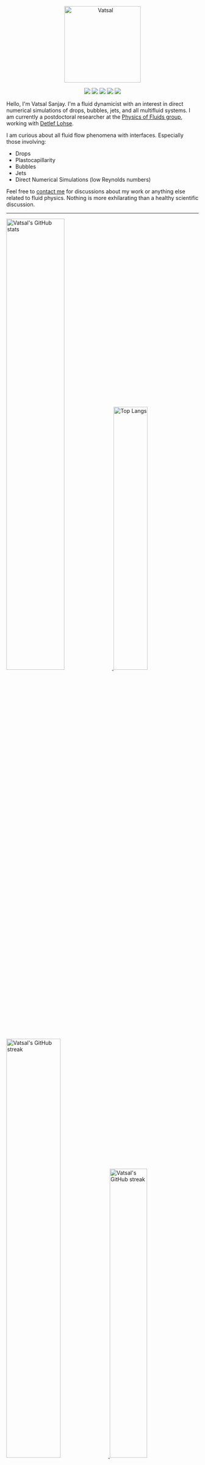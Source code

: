 <center>

[<img alt="Vatsal" width="200px" src="https://www.dropbox.com/s/dxyybgtblo8er6h/Logo_Vatsal_Vector.png?raw=1">](https://www.vatsalsanjay.com)

[<img src="https://img.shields.io/badge/googlescholar-4285F4?&style=for-the-badge&logo=googlescholar&logoColor=white">](https://scholar.google.com/citations?hl=en&user=67aQviYAAAAJ)
[<img src="https://img.shields.io/static/v1.svg?&style=for-the-badge&logo=ResearchGate&label=&message=ResearchGate&logoColor=white&color=green">](https://www.researchgate.net/profile/Vatsal-Sanjay-2)
[<img src="https://img.shields.io/badge/twitter-1DA1F2?&style=for-the-badge&logo=twitter&logoColor=white">](https://twitter.com/VatsalSanjay)
[<img src="https://img.shields.io/badge/linkedin-0A66C2?&style=for-the-badge&logo=linkedin">](https://www.linkedin.com/in/vatsalsanjay/)
[<img src="https://img.shields.io/badge/orcid-A6CE39?&style=for-the-badge&logo=orcid&logoColor=white">](https://orcid.org/0000-0002-4293-6099)

</center>

Hello, I'm Vatsal Sanjay. I'm a fluid dynamicist with an interest in direct numerical simulations of drops, bubbles, jets, and all multifluid systems. I am currently a postdoctoral researcher at the [Physics of Fluids group](https://pof.tnw.utwente.nl), working with [Detlef Lohse](https://en.wikipedia.org/wiki/Detlef_Lohse). 

I am curious about all fluid flow phenomena with interfaces. Especially those involving:

- Drops
- Plastocapillarity
- Bubbles
- Jets
- Direct Numerical Simulations (low Reynolds numbers)

Feel free to [contact me](mailto:contact@vatsalsanjay.com) for discussions about my work or anything else related to fluid physics. Nothing is more exhilarating than a healthy scientific discussion.

<!-- ![Vatsal's GitHub stats](https://github-readme-stats-xi-wine-74.vercel.app/api?username=VatsalSy&show_icons=true&theme=vision-friendly-dark)

![Top Langs](https://github-readme-stats-xi-wine-74.vercel.app/api/top-langs/?username=VatsalSy&layout=compact&theme=vision-friendly-dark) -->

---

  <a href="https://github.com/VatsalSy" target="_blank">
    <picture>
      <source media="(prefers-color-scheme: dark)" srcset="https://cust-github-readme-stats.vercel.app/api?username=VatsalSy&show_icons=true&theme=vision-friendly-dark" width="55%" height="auto">
      <img alt="Vatsal's GitHub stats" src="https://cust-github-readme-stats.vercel.app/api?username=VatsalSy&show_icons=true&theme=solarized-light&hide_border=true" width="55%" height="auto">
    </picture>
  </a>
  <a href="https://github.com/VatsalSy" target="_blank">
    <picture>
      <source media="(prefers-color-scheme: dark)" srcset="https://cust-github-readme-stats.vercel.app/api/top-langs/?username=VatsalSy&layout=compact&theme=vision-friendly-dark" width="42%" height="auto">
      <img alt="Top Langs" src="https://cust-github-readme-stats.vercel.app/api/top-langs/?username=VatsalSy&layout=compact&theme=solarized-light&hide_border=true" width="42%" height="auto">
    </picture>
  </a>

  <a href="https://github.com/VatsalSy" target="_blank">
    <picture>
      <source media="(prefers-color-scheme: dark)" srcset="https://github-readme-streak-stats-delta-lovat.vercel.app/?user=VatsalSy&theme=vision-friendly-dark" width="53%" height="auto">
      <img alt="Vatsal's GitHub streak" src="https://github-readme-streak-stats-delta-lovat.vercel.app/?user=VatsalSy&theme=solarized-light&hide_border=true" width="53%" height="auto">
    </picture>
  </a>

  <a href="https://www.youtube.com/@VatsalSanjay" target="_blank">
    <picture>
      <source media="(prefers-color-scheme: dark)" srcset="https://cust-youtube-stats-card.vercel.app/api?channelid=UC-eTdHrAM_eQrWOtNLoT19w&theme=vision_friendly_dark&cache_seconds=0" width="44%" height="auto">
      <img alt="Vatsal's GitHub streak" src="https://cust-youtube-stats-card.vercel.app/api?channelid=UC-eTdHrAM_eQrWOtNLoT19w&theme=solarized_light&hide_border=true" width="44%" height="auto">
    </picture>
 </a>

---

### :zap: Recent Activity

<!--START_SECTION:activity-->
1. 🎉 Merged PR [#2](https://github.com/comphy-lab/Viscoelastic-pizza/pull/2) in [comphy-lab/Viscoelastic-pizza](https://github.com/comphy-lab/Viscoelastic-pizza)
2. 💪 Opened PR [#2](https://github.com/comphy-lab/Viscoelastic-pizza/pull/2) in [comphy-lab/Viscoelastic-pizza](https://github.com/comphy-lab/Viscoelastic-pizza)
3. 🎉 Merged PR [#1](https://github.com/comphy-lab/Viscoelastic-pizza/pull/1) in [comphy-lab/Viscoelastic-pizza](https://github.com/comphy-lab/Viscoelastic-pizza)
4. 💪 Opened PR [#1](https://github.com/comphy-lab/Viscoelastic-pizza/pull/1) in [comphy-lab/Viscoelastic-pizza](https://github.com/comphy-lab/Viscoelastic-pizza)
5. 🚀 Published release [🌊 v2.0.1: ElastoFlow - Complete 2D/3D Viscoelastic Framework](https://github.com/comphy-lab/Viscoelastic3D/releases/tag/v2.0.1) in [comphy-lab/Viscoelastic3D](https://github.com/comphy-lab/Viscoelastic3D)
<!--END_SECTION:activity-->
---

### Hi there 👋
<p align="left"> <img src="https://komarev.com/ghpvc/?username=VatsalSy&label=Profile%20views&color=orange&style=for-the-badge" alt="VatsalSy" /> </p>

---
### :zap: More statistics

<!--START_SECTION:waka-->
![Code Time](http://img.shields.io/badge/Code%20Time-535%20hrs%207%20mins-blue)

![Lines of code](https://img.shields.io/badge/From%20Hello%20World%20I%27ve%20Written-39.9%20million%20lines%20of%20code-blue)

**🐱 My GitHub Data** 

> 📦 3.4 MB Used in GitHub's Storage 
 > 
> 🏆 1,063 Contributions in the Year 2024
 > 
> 🚫 Not Opted to Hire
 > 
> 📜 78 Public Repositories 
 > 
> 🔑 47 Private Repositories 
 > 
📊 **This Week I Spent My Time On** 

```text
🕑︎ Time Zone: Europe/Amsterdam

💬 Programming Languages: 
Other                    15 hrs 47 mins      ███████░░░░░░░░░░░░░░░░░░   27.20 % 
C                        11 hrs 31 mins      █████░░░░░░░░░░░░░░░░░░░░   19.86 % 
Git                      11 hrs 28 mins      █████░░░░░░░░░░░░░░░░░░░░   19.77 % 
Shell                    7 hrs 35 mins       ███░░░░░░░░░░░░░░░░░░░░░░   13.07 % 
Python                   4 hrs 44 mins       ██░░░░░░░░░░░░░░░░░░░░░░░   08.17 % 

🔥 Editors: 
Safari                   33 hrs 31 mins      ██████████████░░░░░░░░░░░   57.73 % 
Cursor                   12 hrs 12 mins      █████░░░░░░░░░░░░░░░░░░░░   21.04 % 
Warp                     9 hrs 39 mins       ████░░░░░░░░░░░░░░░░░░░░░   16.62 % 
AdobeIllustrator2025     58 mins             ░░░░░░░░░░░░░░░░░░░░░░░░░   01.66 % 
Notes                    43 mins             ░░░░░░░░░░░░░░░░░░░░░░░░░   01.26 % 

🐱‍💻 Projects: 
Research misc,           37 hrs 20 mins      ████████████████░░░░░░░░░   64.30 % 
GitHub management        5 hrs 45 mins       ██░░░░░░░░░░░░░░░░░░░░░░░   09.93 % 
Viscoelastic-pizza       3 hrs 45 mins       ██░░░░░░░░░░░░░░░░░░░░░░░   06.47 % 
three-phase flows        2 hrs 18 mins       █░░░░░░░░░░░░░░░░░░░░░░░░   03.99 % 
Viscoelastic3D           1 hr 17 mins        █░░░░░░░░░░░░░░░░░░░░░░░░   02.23 % 

💻 Operating System: 
Mac                      58 hrs 3 mins       █████████████████████████   100.00 % 
```

**I Mostly Code in C** 

```text
C                        39 repos            ███████░░░░░░░░░░░░░░░░░░   27.66 % 
Python                   6 repos             █░░░░░░░░░░░░░░░░░░░░░░░░   04.26 % 
JavaScript               2 repos             ░░░░░░░░░░░░░░░░░░░░░░░░░   01.42 % 
TypeScript               2 repos             ░░░░░░░░░░░░░░░░░░░░░░░░░   01.42 % 
PHP                      1 repo              ░░░░░░░░░░░░░░░░░░░░░░░░░   00.71 % 
```




 Last Updated on 07/11/2024 01:22:41 UTC
<!--END_SECTION:waka-->
---

[![Vatsal's github activity graph](https://cust-github-readme-activity-graph-yfn1.vercel.app/graph?username=VatsalSy&theme=github-compact&&area=true&hide_border=true&hide_title=true&days=42)](https://github.com/VatsalSy)

<div align="center">
  <a href="https://next.ossinsight.io/widgets/official/analyze-user-contribution-time-distribution?user_id=17101345&period=all_times" target="_blank">
    <picture>
      <source media="(prefers-color-scheme: dark)" srcset="https://next.ossinsight.io/widgets/official/analyze-user-contribution-time-distribution/thumbnail.png?user_id=17101345&period=all_times&image_size=auto&color_scheme=dark" width="721" height="auto">
      <img alt="Contribution Time Distribution of @VatsalSy" src="https://next.ossinsight.io/widgets/official/analyze-user-contribution-time-distribution/thumbnail.png?user_id=17101345&period=all_times&image_size=auto&color_scheme=light" width="721" height="auto">
    </picture>
  </a>
</div>


---
<!-- my-badges start -->
<h4><a href="https://github.com/my-badges/my-badges">My Badges</a></h4>

<a href="my-badges/a-commit.md"><img src="https://my-badges.github.io/my-badges/a-commit.png" alt="One of my commit sha starts with &quot;a&quot;." title="One of my commit sha starts with &quot;a&quot;." width="64"></a>
<a href="my-badges/ab-commit.md"><img src="https://my-badges.github.io/my-badges/ab-commit.png" alt="One of my commit sha starts with &quot;ab&quot;." title="One of my commit sha starts with &quot;ab&quot;." width="64"></a>
<a href="my-badges/chore-commit.md"><img src="https://my-badges.github.io/my-badges/chore-commit.png" alt="I did a little housekeeping! 🧹" title="I did a little housekeeping! 🧹" width="64"></a>
<a href="my-badges/covid-19.md"><img src="https://my-badges.github.io/my-badges/covid-19.png" alt="I rolled before Covid-19: Survivor of the Great TP Shortage" title="I rolled before Covid-19: Survivor of the Great TP Shortage" width="64"></a>
<a href="my-badges/delorean.md"><img src="https://my-badges.github.io/my-badges/delorean.png" alt="I committed on the day Doctor Emmett Brown invented the flux capacitor!" title="I committed on the day Doctor Emmett Brown invented the flux capacitor!" width="64"></a>
<a href="my-badges/epic-commit.md"><img src="https://my-badges.github.io/my-badges/epic-commit.png" alt="I made an epic commit with a message over 500 chars." title="I made an epic commit with a message over 500 chars." width="64"></a>
<a href="my-badges/favorite-word.md"><img src="https://my-badges.github.io/my-badges/favorite-word.png" alt="My favorite word is &quot;the&quot;." title="My favorite word is &quot;the&quot;." width="64"></a>
<a href="my-badges/github-anniversary-5.md"><img src="https://my-badges.github.io/my-badges/github-anniversary-5.png" alt="I joined GitHub 5 years ago." title="I joined GitHub 5 years ago." width="64"></a>
<a href="my-badges/mass-delete-commit.md"><img src="https://my-badges.github.io/my-badges/mass-delete-commit.png" alt="When I delete code, I delete a lot." title="When I delete code, I delete a lot." width="64"></a>
<a href="my-badges/mass-delete-commit-10k.md"><img src="https://my-badges.github.io/my-badges/mass-delete-commit-10k.png" alt="When I delete code, I delete a lot." title="When I delete code, I delete a lot." width="64"></a>
<a href="my-badges/polite-coder.md"><img src="https://my-badges.github.io/my-badges/polite-coder.png" alt="I am a polite coder." title="I am a polite coder." width="64"></a>
<a href="my-badges/public-keys-4.md"><img src="https://my-badges.github.io/my-badges/public-keys-4.png" alt="I have four public keys" title="I have four public keys" width="64"></a>
<a href="my-badges/stars-100.md"><img src="https://my-badges.github.io/my-badges/stars-100.png" alt="I collected 100 stars." title="I collected 100 stars." width="64"></a>
<a href="my-badges/sleepy-coder.md"><img src="https://my-badges.github.io/my-badges/sleepy-coder.png" alt="I am a sleepy coder." title="I am a sleepy coder." width="64"></a>
<a href="my-badges/morning-commits.md"><img src="https://my-badges.github.io/my-badges/morning-commits.png" alt="I commit in the morning." title="I commit in the morning." width="64"></a>
<a href="my-badges/evening-commits.md"><img src="https://my-badges.github.io/my-badges/evening-commits.png" alt="I commit in the evening." title="I commit in the evening." width="64"></a>
<a href="my-badges/midnight-commits.md"><img src="https://my-badges.github.io/my-badges/midnight-commits.png" alt="I commit at midnight." title="I commit at midnight." width="64"></a>
<!-- my-badges end -->

---
